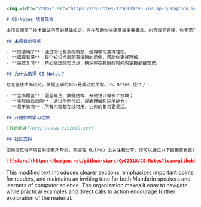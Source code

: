 ```markdown
<img width="220px" src="https://cs-notes-1256109796.cos.ap-guangzhou.myqcloud.com/other/LogoMakr_0zpEzN.png">

# CS-Notes 项目简介

本项目涵盖了技术面试所需的基础知识，旨在帮助你快速掌握重要概念。内容浅显易懂，你无需花费大量时间阅读冗长的技术书籍，从而节省宝贵的复习时间，专注于高效复习和实践。

## 本项目的特点

- **简洁明了**：通过简化复杂的概念，使得学习变得轻松。
- **直观易懂**：每个知识点都配有清晰的示例，帮助你更好理解。
- **高效复习**：精心挑选的知识点，确保你在有限的时间内掌握必备知识。

## 为什么选择 CS-Notes？

在准备技术面试时，掌握正确的知识是成功的关键。CS-Notes 提供了：

- **全面覆盖**：涵盖算法、数据结构、系统设计等多个领域；
- **实际编码示例**：通过示例代码，提高理解和应用能力；
- **易于访问**：所有内容都在线可用，让你的复习更灵活。

## 开始你的学习之旅

[开始阅读](http://www.cyc2018.xyz)

## 社区支持

如果你觉得本项目对你有所帮助，欢迎在 GitHub 上关注和分享。你可以通过以下链接查看我们项目的统计数据：

[![stars](https://badgen.net/github/stars/CyC2018/CS-Notes?icon=github&color=4ab8a1)](https://github.com/CyC2018/CS-Notes) [![forks](https://badgen.net/github/forks/CyC2018/CS-Notes?icon=github&color=4ab8a1)](https://github.com/CyC2018/CS-Notes)
```

This modified text introduces clearer sections, emphasizes important points for readers, and maintains an inviting tone for both Mandarin speakers and learners of computer science. The organization makes it easy to navigate, while practical examples and direct calls to action encourage further exploration of the material.
